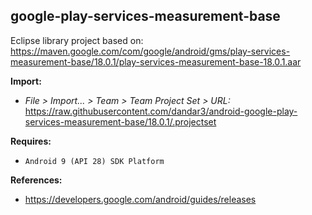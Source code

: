 ## google-play-services-measurement-base

Eclipse library project based on:<br/>
https://maven.google.com/com/google/android/gms/play-services-measurement-base/18.0.1/play-services-measurement-base-18.0.1.aar

**Import:**
- _File > Import... > Team > Team Project Set > URL:_<br/>
  https://raw.githubusercontent.com/dandar3/android-google-play-services-measurement-base/18.0.1/.projectset

**Requires:**
- `Android 9 (API 28) SDK Platform`

**References:**
- https://developers.google.com/android/guides/releases